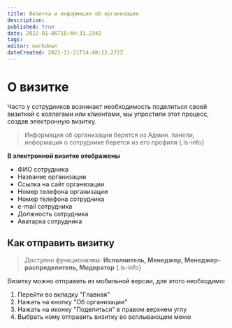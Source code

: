 ```yaml
---
title: Визитка и информация об организации
description: 
published: true
date: 2022-01-06T18:44:33.234Z
tags: 
editor: markdown
dateCreated: 2021-11-21T14:40:12.272Z
---
```


# О визитке
Часто у сотрудников возникает необходимость поделиться своей визиткой с коллегами или клиентами, мы упростили этот процесс, создав электронную визитку.

> Информация об организации берется из Админ. панели, информация о сотруднике берется из его профиля
{.is-info}

**В электронной визитке отображены**
- ФИО сотрудника
- Название организации
- Ссылка на сайт организации
- Номер телефона организации
- Номер телефона сотрудника
- e-mail сотрудника
- Должность сотрудника
- Аватарка сотрудника

## Как отправить визитку

> Доступно функционалям: **Исполнитель, Менеджер, Менеджер-распределитель, Модератор**
{.is-info}

Визитку можно отправить из мобильной версии, для этого необходимо:

1. Перейти во вкладку "Главная"
2. Нажать на кнопку "Об организации"
3. Нажать на иконку "Поделиться" в правом верхнем углу
4. Выбрать кому отправить визитку во всплывающем меню



